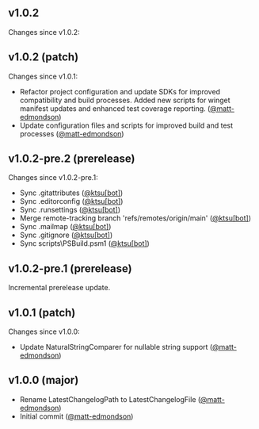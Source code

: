 ## v1.0.2

Changes since v1.0.2:
## v1.0.2 (patch)

Changes since v1.0.1:

- Refactor project configuration and update SDKs for improved compatibility and build processes. Added new scripts for winget manifest updates and enhanced test coverage reporting. ([@matt-edmondson](https://github.com/matt-edmondson))
- Update configuration files and scripts for improved build and test processes ([@matt-edmondson](https://github.com/matt-edmondson))
## v1.0.2-pre.2 (prerelease)

Changes since v1.0.2-pre.1:

- Sync .gitattributes ([@ktsu[bot]](https://github.com/ktsu[bot]))
- Sync .editorconfig ([@ktsu[bot]](https://github.com/ktsu[bot]))
- Sync .runsettings ([@ktsu[bot]](https://github.com/ktsu[bot]))
- Merge remote-tracking branch 'refs/remotes/origin/main' ([@ktsu[bot]](https://github.com/ktsu[bot]))
- Sync .mailmap ([@ktsu[bot]](https://github.com/ktsu[bot]))
- Sync .gitignore ([@ktsu[bot]](https://github.com/ktsu[bot]))
- Sync scripts\PSBuild.psm1 ([@ktsu[bot]](https://github.com/ktsu[bot]))
## v1.0.2-pre.1 (prerelease)

Incremental prerelease update.
## v1.0.1 (patch)

Changes since v1.0.0:

- Update NaturalStringComparer for nullable string support ([@matt-edmondson](https://github.com/matt-edmondson))
## v1.0.0 (major)

- Rename LatestChangelogPath to LatestChangelogFile ([@matt-edmondson](https://github.com/matt-edmondson))
- Initial commit ([@matt-edmondson](https://github.com/matt-edmondson))
